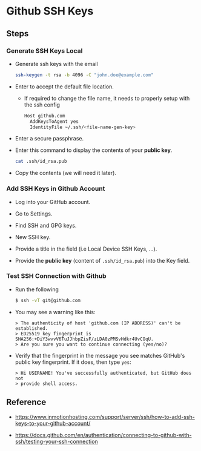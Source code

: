 # Github SSH Keys

## Steps

### Generate SSH Keys Local

- Generate ssh keys with the email

  ```sh
  ssh-keygen -t rsa -b 4096 -C "john.doe@example.com"
  ```

- Enter to accept the default file location.

  - If required to change the file name, it needs to properly setup with the ssh config
 
    ```sh
    Host github.com
      AddKeysToAgent yes
      IdentityFile ~/.ssh/<file-name-gen-key>
    ```

- Enter a secure passphrase.

- Enter this command to display the contents of your **public key**.

  ```sh
  cat .ssh/id_rsa.pub
  ```
- Copy the contents (we will need it later).

### Add SSH Keys in Github Account

- Log into your GitHub account.

- Go to Settings.

- Find SSH and GPG keys.

- New SSH key.

- Provide a title in the field (i.e Local Device SSH Keys, ...).

- Provide the **public key** (content of `.ssh/id_rsa.pub`) into the Key field.

### Test SSH Connection with Github

- Run the following

  ```sh
  $ ssh -vT git@github.com
  ```

- You may see a warning like this:

  ```text
  > The authenticity of host 'github.com (IP ADDRESS)' can't be established.
  > ED25519 key fingerprint is SHA256:+DiY3wvvV6TuJJhbpZisF/zLDA0zPMSvHdkr4UvCOqU.
  > Are you sure you want to continue connecting (yes/no)?
  ```

- Verify that the fingerprint in the message you see matches GitHub's public key fingerprint. If it does, then type `yes`:

  ```text
  > Hi USERNAME! You've successfully authenticated, but GitHub does not
  > provide shell access.
  ```

## Reference

- <https://www.inmotionhosting.com/support/server/ssh/how-to-add-ssh-keys-to-your-github-account/>

- <https://docs.github.com/en/authentication/connecting-to-github-with-ssh/testing-your-ssh-connection>

